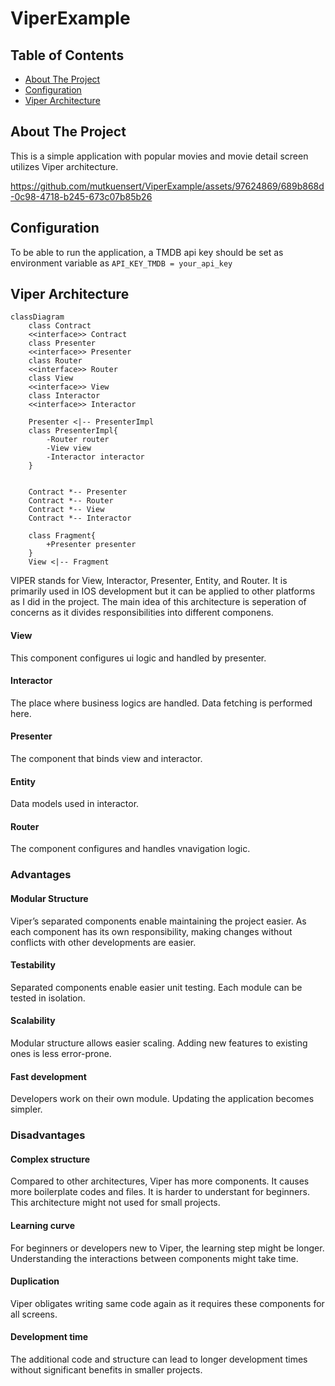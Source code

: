 # ViperExample

## Table of Contents
* [About The Project](#about-the-project)
* [Configuration](#configuration)
* [Viper Architecture](#viper-architecture)


## About The Project
This is a simple application with popular movies and movie detail screen utilizes Viper architecture.

https://github.com/mutkuensert/ViperExample/assets/97624869/689b868d-0c98-4718-b245-673c07b85b26

## Configuration
To be able to run the application, a TMDB api key should be set as environment variable as ``API_KEY_TMDB = your_api_key``

## Viper Architecture
```mermaid
classDiagram
    class Contract
    <<interface>> Contract
    class Presenter
    <<interface>> Presenter
    class Router
    <<interface>> Router
    class View
    <<interface>> View
    class Interactor
    <<interface>> Interactor

    Presenter <|-- PresenterImpl
    class PresenterImpl{
        -Router router
        -View view
        -Interactor interactor
    }
    

    Contract *-- Presenter
    Contract *-- Router
    Contract *-- View
    Contract *-- Interactor

    class Fragment{
        +Presenter presenter
    }
    View <|-- Fragment
```

VIPER stands for View, Interactor, Presenter, Entity, and Router. It is primarily used in IOS development but it can be applied to other platforms as I did in the project. The main idea of this architecture is seperation of concerns as it divides responsibilities into different componens.
#### View
This component configures ui logic and handled by presenter.
#### Interactor
The place where business logics are handled. Data fetching is performed here.
#### Presenter
The component that binds view and interactor.
#### Entity
Data models used in interactor.
#### Router
The component configures and handles vnavigation logic.

### Advantages
#### Modular Structure
Viper’s separated components enable maintaining the project easier. As each component has its own responsibility, making changes without conflicts with other developments are easier.
#### Testability
Separated components enable easier unit testing. Each module can be tested in isolation.
#### Scalability
Modular structure allows easier scaling. Adding new features to existing ones is less error-prone.
#### Fast development
Developers work on their own module. Updating the application becomes simpler.

### Disadvantages
#### Complex structure
Compared to other architectures, Viper has more components. It causes more boilerplate codes and files. It is harder to understant for beginners. This architecture might not used for small projects.
#### Learning curve
For beginners or developers new to Viper, the learning step might be longer. Understanding the interactions between components might take time.
#### Duplication
Viper obligates writing same code again as it requires these components for all screens.
#### Development time
The additional code and structure can lead to longer development times without significant benefits in smaller projects.
